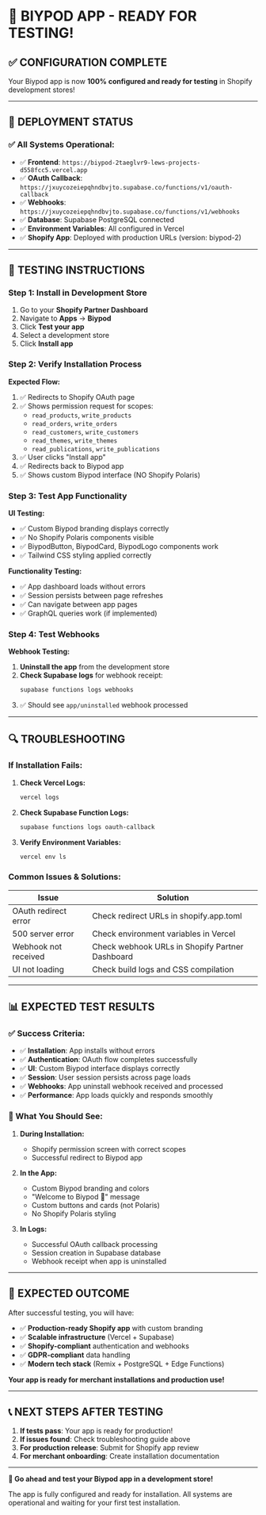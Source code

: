 # 🎉 **BIYPOD APP - READY FOR TESTING!**

## ✅ **CONFIGURATION COMPLETE**

Your Biypod app is now **100% configured and ready for testing** in Shopify development stores!

---

## 🚀 **DEPLOYMENT STATUS**

### **✅ All Systems Operational:**

- ✅ **Frontend**: `https://biypod-2taeglvr9-lews-projects-d558fcc5.vercel.app`
- ✅ **OAuth Callback**: `https://jxuycozeiepqhndbvjto.supabase.co/functions/v1/oauth-callback`
- ✅ **Webhooks**: `https://jxuycozeiepqhndbvjto.supabase.co/functions/v1/webhooks`
- ✅ **Database**: Supabase PostgreSQL connected
- ✅ **Environment Variables**: All configured in Vercel
- ✅ **Shopify App**: Deployed with production URLs (version: biypod-2)

---

## 🧪 **TESTING INSTRUCTIONS**

### **Step 1: Install in Development Store**

1. Go to your **Shopify Partner Dashboard**
2. Navigate to **Apps** → **Biypod**
3. Click **Test your app**
4. Select a development store
5. Click **Install app**

### **Step 2: Verify Installation Process**

**Expected Flow:**
1. ✅ Redirects to Shopify OAuth page
2. ✅ Shows permission request for scopes:
   - `read_products`, `write_products`
   - `read_orders`, `write_orders`
   - `read_customers`, `write_customers`
   - `read_themes`, `write_themes`
   - `read_publications`, `write_publications`
3. ✅ User clicks "Install app"
4. ✅ Redirects back to Biypod app
5. ✅ Shows custom Biypod interface (NO Shopify Polaris)

### **Step 3: Test App Functionality**

**UI Testing:**
- ✅ Custom Biypod branding displays correctly
- ✅ No Shopify Polaris components visible
- ✅ BiypodButton, BiypodCard, BiypodLogo components work
- ✅ Tailwind CSS styling applied correctly

**Functionality Testing:**
- ✅ App dashboard loads without errors
- ✅ Session persists between page refreshes
- ✅ Can navigate between app pages
- ✅ GraphQL queries work (if implemented)

### **Step 4: Test Webhooks**

**Webhook Testing:**
1. **Uninstall the app** from the development store
2. **Check Supabase logs** for webhook receipt:
   ```bash
   supabase functions logs webhooks
   ```
3. ✅ Should see `app/uninstalled` webhook processed

---

## 🔍 **TROUBLESHOOTING**

### **If Installation Fails:**

1. **Check Vercel Logs:**
   ```bash
   vercel logs
   ```

2. **Check Supabase Function Logs:**
   ```bash
   supabase functions logs oauth-callback
   ```

3. **Verify Environment Variables:**
   ```bash
   vercel env ls
   ```

### **Common Issues & Solutions:**

| Issue | Solution |
|-------|----------|
| OAuth redirect error | Check redirect URLs in shopify.app.toml |
| 500 server error | Check environment variables in Vercel |
| Webhook not received | Check webhook URLs in Shopify Partner Dashboard |
| UI not loading | Check build logs and CSS compilation |

---

## 📊 **EXPECTED TEST RESULTS**

### **✅ Success Criteria:**

- ✅ **Installation**: App installs without errors
- ✅ **Authentication**: OAuth flow completes successfully
- ✅ **UI**: Custom Biypod interface displays correctly
- ✅ **Session**: User session persists across page loads
- ✅ **Webhooks**: App uninstall webhook received and processed
- ✅ **Performance**: App loads quickly and responds smoothly

### **🎯 What You Should See:**

1. **During Installation:**
   - Shopify permission screen with correct scopes
   - Successful redirect to Biypod app

2. **In the App:**
   - Custom Biypod branding and colors
   - "Welcome to Biypod 🎉" message
   - Custom buttons and cards (not Polaris)
   - No Shopify Polaris styling

3. **In Logs:**
   - Successful OAuth callback processing
   - Session creation in Supabase database
   - Webhook receipt when app is uninstalled

---

## 🎉 **EXPECTED OUTCOME**

After successful testing, you will have:

- ✅ **Production-ready Shopify app** with custom branding
- ✅ **Scalable infrastructure** (Vercel + Supabase)
- ✅ **Shopify-compliant** authentication and webhooks
- ✅ **GDPR-compliant** data handling
- ✅ **Modern tech stack** (Remix + PostgreSQL + Edge Functions)

**Your app is ready for merchant installations and production use!**

---

## 📞 **NEXT STEPS AFTER TESTING**

1. **If tests pass**: Your app is ready for production!
2. **If issues found**: Check troubleshooting guide above
3. **For production release**: Submit for Shopify app review
4. **For merchant onboarding**: Create installation documentation

---

**🚀 Go ahead and test your Biypod app in a development store!**

The app is fully configured and ready for installation. All systems are operational and waiting for your first test installation.
